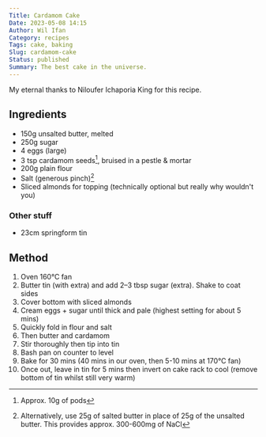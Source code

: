 ```yaml
---
Title: Cardamom Cake
Date: 2023-05-08 14:15
Author: Wil Ifan
Category: recipes
Tags: cake, baking
Slug: cardamom-cake
Status: published
Summary: The best cake in the universe.
---
```


My eternal thanks to Niloufer Ichaporia King for this recipe.

## Ingredients

* 150g unsalted butter, melted
* 250g sugar
* 4 eggs (large)
* 3 tsp cardamom seeds[^1], bruised in a pestle & mortar
* 200g plain flour
* Salt (generous pinch)[^2]
* Sliced almonds for topping (technically optional but really why wouldn't you)

### Other stuff

* 23cm springform tin

## Method

1. Oven 160°C fan
1. Butter tin (with extra) and add 2–3 tbsp sugar (extra). Shake to coat sides
1. Cover bottom with sliced almonds
1. Cream eggs + sugar until thick and pale (highest setting for about 5 mins)
1. Quickly fold in flour and salt
1. Then butter and cardamom
1. Stir thoroughly then tip into tin
1. Bash pan on counter to level
1. Bake for 30 mins (40 mins in our oven, then 5-10 mins at 170°C fan)
1. Once out, leave in tin for 5 mins then invert on cake rack to cool (remove bottom of tin whilst still very warm)

[^1]: Approx. 10g of pods
[^2]: Alternatively, use 25g of salted butter in place of 25g of the unsalted butter. This provides approx. 300-600mg of NaCl
